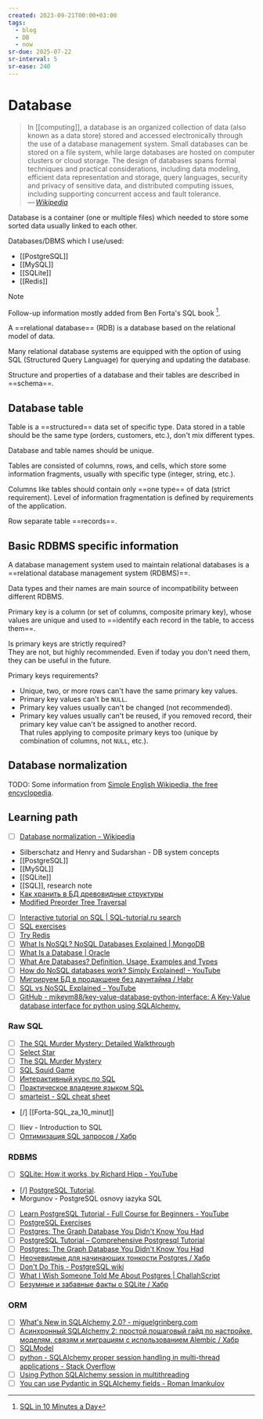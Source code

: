 ```yaml
---
created: 2023-09-21T00:00+03:00
tags:
  - blog
  - DB
  - now
sr-due: 2025-07-22
sr-interval: 5
sr-ease: 240
---
```


# Database

> In [[computing]], a database is an organized collection of data (also known as a data store) stored and accessed electronically through the use of a database management system. Small databases can be stored on a file system, while large databases are hosted on computer clusters or cloud storage. The design of databases spans formal techniques and practical considerations, including data modeling, efficient data representation and storage, query languages, security and privacy of sensitive data, and distributed computing issues, including supporting concurrent access and fault tolerance.\
> — <cite>[Wikipedia](https://en.wikipedia.org/wiki/Database)</cite>

Database is a container (one or multiple files) which needed to store some sorted data usually linked to each other.

Databases/DBMS which I use/used:

- [[PostgreSQL]]
- [[MySQL]]
- [[SQLite]]
- [[Redis]]

> [!NOTE]
> Follow-up information mostly added from Ben Forta's SQL book [^1].

A ==relational database== (RDB) is a database based on the relational model of data.

Many relational database systems are equipped with the option of using SQL (Structured Query Language) for querying and updating the database.

Structure and properties of a database and their tables are described in ==schema==.

## Database table

Table is a ==structured== data set of specific type. Data stored in a table should be the same type (orders, customers, etc.), don't mix different types.

Database and table names should be unique.

Tables are consisted of columns, rows, and cells, which store some information fragments, usually with specific type (integer, string, etc.).

Columns like tables should contain only ==one type== of data (strict requirement). Level of information fragmentation is defined by requirements of the application.

Row separate table ==records==.

## Basic RDBMS specific information

A database management system used to maintain relational databases is a ==relational database management system (RDBMS)==.

Data types and their names are main source of incompatibility between different RDBMS.

Primary key is a column (or set of columns, composite primary key), whose values are unique and used to ==identify each record in the table, to access them==.

Is primary keys are strictly required?
<br class="f">
They are not, but highly recommended. Even if today you don't need them, they can be useful in the future.

Primary keys requirements?
<br class="f">
- Unique, two, or more rows can't have the same primary key values.
- Primary key values can't be `NULL`.
- Primary key values usually can't be changed (not recommended).
- Primary key values usually can't be reused, if you removed record, their primary key value can't be assigned to another record.\
  That rules applying to composite primary keys too (unique by combination of columns, not `NULL`, etc.).

## Database normalization

TODO: Some information from [Simple English Wikipedia, the free encyclopedia](https://simple.wikipedia.org/wiki/Database_normalisation).

## Learning path

- [ ] [Database normalization - Wikipedia](https://en.m.wikipedia.org/wiki/Database_normalization)
- Silberschatz and Henry and Sudarshan - DB system concepts
- [[PostgreSQL]]
- [[MySQL]]
- [[SQLite]]
- [[SQL]], research note
- [Как хранить в БД древовидные структуры](https://github.com/codedokode/pasta/blob/master/db/trees.md)
- [Modified Preorder Tree Traversal](https://gist.github.com/tmilos/f2f999b5839e2d42d751)
- [ ] [Interactive tutorial on SQL | SQL-tutorial.ru search](http://www.sql-tutorial.ru/en/content.html)
- [ ] [SQL exercises](https://sql-ex.ru/)
- [ ] [Try Redis](https://try.redis.io/)
- [ ] [What Is NoSQL? NoSQL Databases Explained | MongoDB](https://www.mongodb.com/nosql-explained)
- [ ] [What Is a Database | Oracle](https://www.oracle.com/database/what-is-database/)
- [ ] [What Are Databases? Definition, Usage, Examples and Types](https://www.prisma.io/dataguide/intro/what-are-databases)
- [ ] [How do NoSQL databases work? Simply Explained! - YouTube](https://www.youtube.com/watch?v=0buKQHokLK8)
- [ ] [Мигрируем БД в продакшене без даунтайма / Habr](https://habr.com/en/articles/664028/)
- [ ] [SQL vs NoSQL Explained - YouTube](https://www.youtube.com/watch?v=ruz-vK8IesE)
- [ ] [GitHub - mikeym88/key-value-database-python-interface: A Key-Value database interface for python using SQLAlchemy.](https://github.com/mikeym88/key-value-database-python-interface)

### Raw SQL

- [ ] [The SQL Murder Mystery: Detailed Walkthrough](https://mystery.knightlab.com/walkthrough.html)
- [ ] [Select Star](https://selectstarsql.com/)
- [ ] [The SQL Murder Mystery](https://mystery.knightlab.com/)
- [ ] [SQL Squid Game](https://datalemur.com/sql-game)
- [ ] [Интерактивный курс по SQL](https://sql-academy.org/)
- [ ] [Практическое владение языком SQL](https://sql-ex.ru/)
- [ ] [smarteist - SQL cheat sheet](https://gist.github.com/smarteist/dc19be1101c0041e5963eba3772c3f67)
- [/] [[Forta-SQL_za_10_minut]]
- [ ] Iliev - Introduction to SQL
- [ ] [Оптимизация SQL запросов / Хабр](https://habr.com/ru/articles/861604/)

### RDBMS

- [ ] [SQLite: How it works, by Richard Hipp - YouTube](https://www.youtube.com/watch?v=ZSKLA81tBis)
- [/] [PostgreSQL Tutorial](https://neon.tech/postgresql/tutorial).
- Morgunov - PostgreSQL osnovy iazyka SQL
- [ ] [Learn PostgreSQL Tutorial - Full Course for Beginners - YouTube](https://www.youtube.com/watch?v=qw--VYLpxG4)
- [ ] [PostgreSQL Exercises](https://pgexercises.com/gettingstarted.html)
- [ ] [Postgres: The Graph Database You Didn't Know You Had](https://www.dylanpaulus.com/posts/postgres-is-a-graph-database/)
- [ ] [PostgreSQL Tutorial – Comprehensive Postgresql Tutorial](https://www.postgresqltutorial.com/)
- [ ] [Postgres: The Graph Database You Didn't Know You Had](https://www.dylanpaulus.com/posts/postgres-is-a-graph-database/)
- [ ] [Неочевидные для начинающих тонкости Postgres / Хабр](https://habr.com/ru/companies/ruvds/articles/859422/)
- [ ] [Don't Do This - PostgreSQL wiki](https://wiki.postgresql.org/wiki/Don%27t_Do_This)
- [ ] [What I Wish Someone Told Me About Postgres | ChallahScript](https://challahscript.com/what_i_wish_someone_told_me_about_postgres)
- [ ] [Безумные и забавные факты о SQLite / Хабр](https://habr.com/ru/companies/ruvds/articles/873816/)

### ORM

- [ ] [What's New in SQLAlchemy 2.0? - miguelgrinberg.com](https://blog.miguelgrinberg.com/post/what-s-new-in-sqlalchemy-2-0)
- [ ] [Асинхронный SQLAlchemy 2: простой пошаговый гайд по настройке, моделям, связям и миграциям с использованием Alembic / Хабр](https://habr.com/ru/companies/amvera/articles/849836/)
- [ ] [SQLModel](https://sqlmodel.tiangolo.com/learn/)
- [ ] [python - SQLAlchemy proper session handling in multi-thread applications - Stack Overflow](https://stackoverflow.com/questions/9619789/sqlalchemy-proper-session-handling-in-multi-thread-applications)
- [ ] [Using Python SQLAlchemy session in multithreading](https://copdips.com/2019/05/using-python-sqlalchemy-session-in-multithreading.html#way-2-using-scoped_session-to-create-a-thread-local-variable)
- [ ] [You can use Pydantic in SQLAlchemy fields - Roman Imankulov](https://roman.pt/posts/pydantic-in-sqlalchemy-fields/)

[^1]: [SQL in 10 Minutes a Day](https://www.amazon.com/gp/product/0135182794/)
